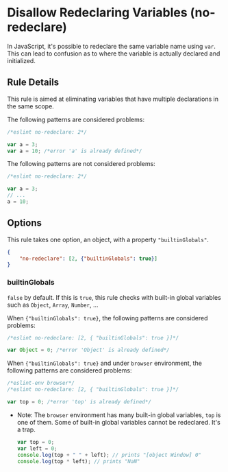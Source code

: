 # Disallow Redeclaring Variables (no-redeclare)

In JavaScript, it's possible to redeclare the same variable name using `var`. This can lead to confusion as to where the variable is actually declared and initialized.

## Rule Details

This rule is aimed at eliminating variables that have multiple declarations in the same scope.

The following patterns are considered problems:

```js
/*eslint no-redeclare: 2*/

var a = 3;
var a = 10; /*error 'a' is already defined*/
```

The following patterns are not considered problems:

```js
/*eslint no-redeclare: 2*/

var a = 3;
// ...
a = 10;
```

## Options

This rule takes one option, an object, with a property `"builtinGlobals"`.

```json
{
    "no-redeclare": [2, {"builtinGlobals": true}]
}
```

### builtinGlobals

`false` by default.
If this is `true`, this rule checks with built-in global variables such as `Object`, `Array`, `Number`, ...

When `{"builtinGlobals": true}`, the following patterns are considered problems:

```js
/*eslint no-redeclare: [2, { "builtinGlobals": true }]*/

var Object = 0; /*error 'Object' is already defined*/
```

When `{"builtinGlobals": true}` and under `browser` environment, the following patterns are considered problems:

```js
/*eslint-env browser*/
/*eslint no-redeclare: [2, { "builtinGlobals": true }]*/

var top = 0; /*error 'top' is already defined*/
```

* Note: The `browser` environment has many built-in global variables, `top` is one of them.
  Some of built-in global variables cannot be redeclared. It's a trap.

  ```js
  var top = 0;
  var left = 0;
  console.log(top + " " + left); // prints "[object Window] 0"
  console.log(top * left); // prints "NaN"
  ```
